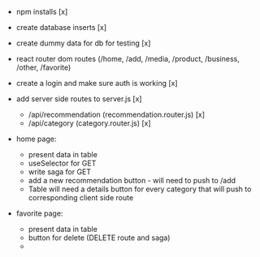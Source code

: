 - npm installs [x]
- create database inserts [x]
- create dummy data for db for testing [x]
- react router dom routes (/home, /add, /media, /product, /business, /other, /favorite)
- create a login and make sure auth is working [x]
- add server side routes to server.js [x]
    - /api/recommendation (recommendation.router.js) [x]
    - /api/category (category.router.js) [x]
- home page:
    - present data in table
    - useSelector for GET
    - write saga for GET
    - add a new recommendation button - will need to push to /add
    - Table will need a details button for every category that will push to corresponding client side route

- favorite page:
    - present data in table
    - button for delete (DELETE route and saga)
    - 